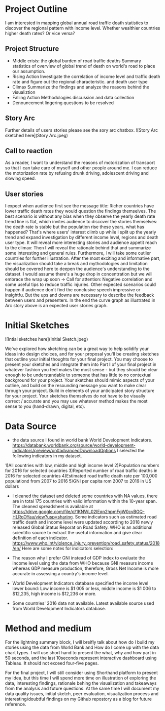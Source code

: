 # Project Outline
I am interested in mapping global annual road traffic death statistics to discover the regional pattern with income level. Whether wealthier countries higher death rates? Or vice versa?

## Project Structure
+ Middle crisis: the global burden of road traffic deaths
  Summary statistics of overview of global trend of death on world's road to place our assumption.
+ Rising Action
  Investigate the correlation of income level and traffic death rate and figure out the regional characteristic. and death user type
+ Climax
  Summarize the findings and analyze the reasons behind the visualiztion
+ Falling Action
  Methodologies discussion and data collection
+ Denouncement
  lingering questions to be resolved

## Story Arc
  Further details of users stories please see the sory arc chatbox.
  ![Story Arc sketched here](Story Arc.jpeg)
  
## Call to reaction
As a reader, I want to understand the reasons of motorization of transport so that I can take care of myself and other people around me. I can reduce the motorization rate by refusing drunk driving, adolescent driving and slowing speed.

## User stories
I expect when audience first see the message title: Richer countries have lower traffic death rates they would question the findings themselves. The best scenario is without any bias when they observe the yearly death rate trend line is flat, which invites audience to discover the stories themselves: the death rate is stable but the population rise these years, what has  happened? That's where users' interest climb up while I split up the yearly trend and expand investigation by different income level, regions and death user type. It will reveal more interesting stories and audience appetit reach to the climax: Then I will reveal the rationale behind that and summarize some interesting and general rules. Furthermore, I will take some outlier countries for further illustration. After the most exciting and informative part, the visualization should take a break and mythodologies and limitation should be covered here to deepen the audience's understanding to the dataset. I would assume there's a huge drop in concentration but we will embrace the wrap up soon -> Call for attention: Negative correlation and some useful tips to reduce traffic injuries. Other expected scenarios could happen if audience don't find the conclusive speech impressive or insightfu. But the ups and downs are necessary to describe the feedback between users and presenters. In the end the curve graph as illustrated in Arc story above is an expected user stories graph.

# Initial Sketches

![Intial sketches here](Initial Sketch.jpeg)


We've explored how sketching can be a great way to help solidify your ideas into design choices, and for your proposal you'll be creating sketches that outline your initial thoughts for your final project.  You may choose to present your sketches and integrate them into Part I of your final project in whatever fashion you feel makes the most sense - but they should be clear enough to be understandable to someone that has little to no contextual background for your project.  Your sketches should mimic aspects of your outline, and build on the resounding message you want to make clear through your project.  Build in elements of your anticipated story structure for your project.  Your sketches themselves do not have to be visually correct / accurate and you may use whatever method makes the most sense to you (hand-drawn, digital, etc). 

# Data Source
+ the data source I found in world bank World Development Indicators. https://databank.worldbank.org/source/world-development-indicators/preview/on#advancedDownloadOptions I selected the following indicators in my dataset.
 
 1)All countries with low, middle and high income level 
 2)Population numbers for 2016 for selected countries 
 3)Reported number of road traffic deaths in 2016 for selected countries 
 4)Estimated road traffic death rate per 100,000 populationd from 2007 to 2016
 5)GNI per capita rom 2007 to 2016 in US dollars

+ I cleaned the dataset and deleted some countries with NA values, there are in total 175 countries with valid information within the 10-year span. The cleaned spreadsheet is available at https://drive.google.com/file/d/1KNWL02IEqn2hpmFgW0cvBGQ-HLRoOYau/view?usp=sharing. Some indicators such as estimated road traffic death and income level were updated according to 2018 newly released Global Status Reporat on Road Safety. WHO is an additional scientific source to extract the useful information and give clear definition of each indicator. https://www.who.int/violence_injury_prevention/road_safety_status/2018/en/ Here are some notes for indicators selection:

+ The reason why I prefer GNI instead of GDP index to evaluate the income level using the data from WHO because GNI measurs income whereas GDP measure production, therefore, Gross Net Income is more accurate in assessing a country's income level.
+ World Development Indicators database specified the income level lower bound: Low income is $1 005 or less, middle income is $1 006 to $12,235, high income is $12,236 or more. 
+ Some countries' 2016 data not available. Latest available source used from World Development Indicators database.

# Method and medium
For the lightning summary block, I will breifly talk about how do I build my stories using the data from World Bank and How do I come up with the data chart types. I will use short hand to present the what, why and how part in 50 seconds, and the last 10seconds represent interactive dashboard using Tableau. It should not exceed four-five pages.

For the final project, I will still consider using Shorthand platform to present my idea, but this time I will spend more time on illustration of exploring the data, interesting findings, rationale behing the visualization and takeaways from the analysis and future questions. At the same time I will document my data quality issues, initial sketch, peer evaluation, visualization process and interesting/doubtful findings on my Github repostory as a blog for future reference.






